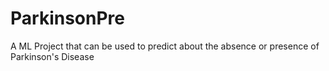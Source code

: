 # ParkinsonPre
A ML Project that can be used to predict about the absence or presence of Parkinson's Disease
